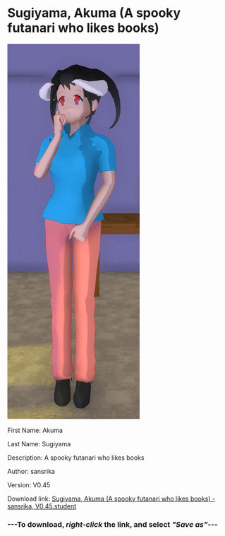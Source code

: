 # Sugiyama, Akuma (A spooky futanari who likes books)

<img src = "https://raw.githubusercontent.com/Arbiter1223/Daigaku-Gurashi-Custom-Students/master/Students/Files/Sugiyama%2C%20Akuma%20(A%20spooky%20futanari%20who%20likes%20books).png">

First Name: Akuma

Last Name: Sugiyama

Description: A spooky futanari who likes books

Author: sansrika

Version: V0.45

Download link: <a href="https://raw.githubusercontent.com/Arbiter1223/Daigaku-Gurashi-Custom-Students/master/Students/Files/Sugiyama%2C%20Akuma%20(A%20spooky%20futanari%20who%20likes%20books)%20-%20sansrika%2C%20V0.45.student">Sugiyama, Akuma (A spooky futanari who likes books) - sansrika, V0.45.student</a>

### ---**To download, _right-click_ the link, and select _"Save as"_**---
